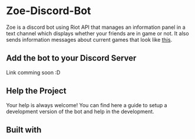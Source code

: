 # Zoe-Discord-Bot

Zoe is a discord bot using Riot API that manages an information panel in a text channel which displays whether your friends are in game or not. It also sends information messages about current games that look like [this](https://i.imgur.com/xvvkPn6.png).

## Add the bot to your Discord Server

Link comming soon :D

## Help the Project

Your help is always welcome! You can find here a guide to setup a development version of the bot and help in the development.

## Built with

